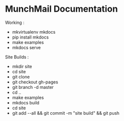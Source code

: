 # MunchMail Documentation

Working :

* mkvirtualenv mkdocs
* pip install mkdocs
* make examples
* mkdocs serve

Site Builds :

* mkdir site
* cd site
* git clone <repo URL>
* git checkout gh-pages
* git branch -d master
* cd ..
* make examples
* mkdocs build
* cd site
* git add --all && git commit -m "site build" && git push
